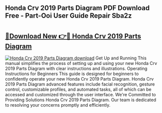 ## Honda Crv 2019 Parts Diagram PDF Download Free - Part-Ooi User Guide Repair Sba2z

# <h2><a href="http://dfp4fbw.blite.top/?on=Honda+Crv+2019+Parts+Diagram">🔗Download New 👉🔴 Honda Crv 2019 Parts Diagram</a></h2>

[![Honda Crv 2019 Parts Diagram download](https://i.imgur.com/lujVjoI.png)](http://dfp4fbw.blite.top/?on=Honda+Crv+2019+Parts+Diagram)
Get Up and Running This manual simplifies the process of setting up and using your new Honda Crv 2019 Parts Diagram with clear instructions and illustrations. Operating Instructions for Beginners This guide is designed for beginners to confidently operate your new Honda Crv 2019 Parts Diagram. Honda Crv 2019 Parts Diagram advanced features include facial recognition, gesture control, customizable profiles, and automated tasks, all of which can be accessed and customized through the user interface. We're Committed to Providing Solutions Honda Crv 2019 Parts Diagram. Our team is dedicated to resolving your concerns promptly and efficiently.
